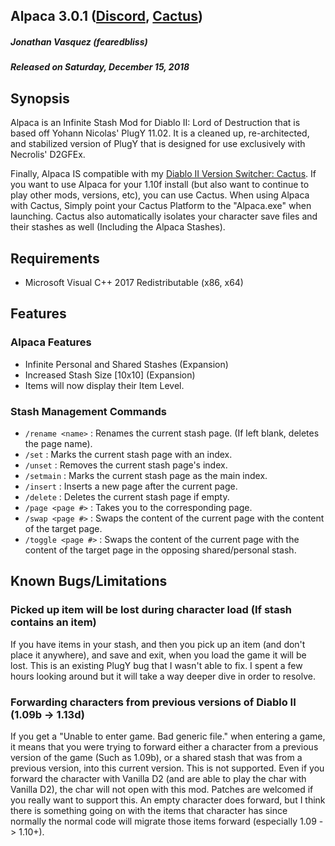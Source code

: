 ## Alpaca 3.0.1 ([Discord](https://discord.gg/PNJsaPa), [Cactus](https://github.com/fearedbliss/Cactus))
##### Jonathan Vasquez (fearedbliss)
##### Released on Saturday, December 15, 2018

## Synopsis

Alpaca is an Infinite Stash Mod for Diablo II: Lord of Destruction
that is based off Yohann Nicolas' PlugY 11.02. It is a cleaned up,
re-architected, and stabilized version of PlugY that is designed for
use exclusively with Necrolis' D2GFEx.

Finally, Alpaca IS compatible with my [Diablo II Version Switcher: Cactus](https://github.com/fearedbliss/Cactus).
If you want to use Alpaca for your 1.10f install (but also want to continue to play
other mods, versions, etc), you can use Cactus. When using Alpaca with Cactus,
Simply point your Cactus Platform to the "Alpaca.exe" when launching. Cactus also
automatically isolates your character save files and their stashes as well
(Including the Alpaca Stashes).

## Requirements

- Microsoft Visual C++ 2017 Redistributable (x86, x64)

## Features

### Alpaca Features

- Infinite Personal and Shared Stashes (Expansion)
- Increased Stash Size [10x10] (Expansion)
- Items will now display their Item Level.

### Stash Management Commands

- `/rename <name>` : Renames the current stash page. (If left blank, deletes the page name).
- `/set` : Marks the current stash page with an index.
- `/unset` : Removes the current stash page's index.
- `/setmain` : Marks the current stash page as the main index.
- `/insert` : Inserts a new page after the current page.
- `/delete` : Deletes the current stash page if empty.
- `/page <page #>` : Takes you to the corresponding page.
- `/swap <page #>` : Swaps the content of the current page with the content of the target page.
- `/toggle <page #>` : Swaps the content of the current page with the content of
                       the target page in the opposing shared/personal stash.

## Known Bugs/Limitations

### Picked up item will be lost during character load (If stash contains an item)

If you have items in your stash, and then you pick up an item (and don't place it anywhere),
and save and exit, when you load the game it will be lost. This is an existing PlugY bug that
I wasn't able to fix. I spent a few hours looking around but it will take a way deeper
dive in order to resolve.

### Forwarding characters from previous versions of Diablo II (1.09b -> 1.13d)

If you get a "Unable to enter game. Bad generic file." when entering a game, it means
that you were trying to forward either a character from a previous version of the game
(Such as 1.09b), or a shared stash that was from a previous version, into this current version.
This is not supported. Even if you forward the character with Vanilla D2 (and are able to
play the char with Vanilla D2), the char will not open with this mod. Patches are welcomed
if you really want to support this. An empty character does forward, but I think there is something
going on with the items that character has since normally the normal code will migrate those items
forward (especially 1.09 -> 1.10+).
